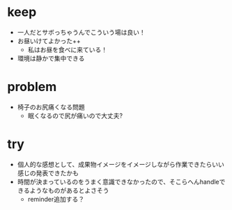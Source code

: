 # keep

- 一人だとサボっちゃうんでこういう場は良い！
- お昼いけてよかった++
  - 私はお昼を食べに来ている！
- 環境は静かで集中できる

# problem

- 椅子のお尻痛くなる問題
  - 眠くなるので尻が痛いので大丈夫?

# try

- 個人的な感想として、成果物イメージをイメージしながら作業できたらいい感じの発表できたかも
- 時間が決まっているのをうまく意識できなかったので、そこらへんhandleできるようなものがあるとよさそう
  - reminder追加する？

